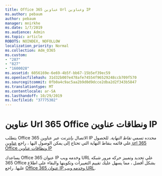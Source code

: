 ```yaml
---
title: Office 365 عناوين Url وعناوين IP
ms.author: pebaum
author: pebaum
manager: mnirkhe
ms.date: 1/7/2019
ms.audience: Admin
ms.topic: article
ROBOTS: NOINDEX, NOFOLLOW
localization_priority: Normal
ms.collection: Adm_O365
ms.custom:
- "287"
- "827"
- "1600028"
ms.assetid: 6056169e-6e69-4b5f-bb67-15b5ef39ec59
ms.openlocfilehash: 31d32b007e478afe74554f96529248ccb709f570
ms.sourcegitcommit: 0fb0a4c9ac5aa2b9d0d9dcce2dba2d2f343b5847
ms.translationtype: MT
ms.contentlocale: ar-SA
ms.lasthandoff: 10/29/2019
ms.locfileid: "37775302"
---
```

# <a name="office-365-urls-and-ip-address-ranges"></a>عناوين Url 365 Office ونطاقات عناوين IP

يتطلب Office 365 الاتصال بإنترنت عبر عناوين IP محدده تسمي *نقاط النهاية*.
للحصول علي قائمه بنقاط النهاية التي تحتاج إلى يمكن الوصول اليها ، راجع [عناوين url 365 Office ونطاقات عناوين IP](https://docs.microsoft.com/office365/enterprise/urls-and-ip-address-ranges) 

يساعدك Office 365 عنوان IP وخدمه ويب URL علي تحديد وتمييز حركه مرور شبكه 365 Office بشكل أفضل ، مما يسهل عليك تقييم التغييرات وتكوينها والبقاء علي اطلاع عليها. راجع [Office 365 عنوان IP وخدمه ويب URL](https://docs.microsoft.com/office365/enterprise/office-365-ip-web-service).